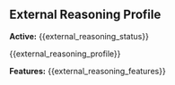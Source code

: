 ## External Reasoning Profile
**Active:** {{external_reasoning_status}}

{{external_reasoning_profile}}

**Features:** {{external_reasoning_features}}